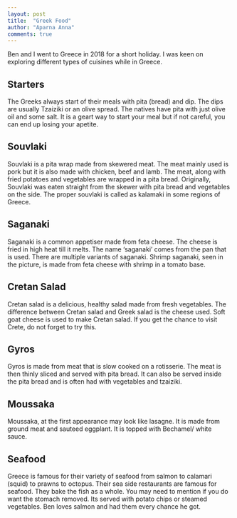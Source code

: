 ```yaml
---
layout: post
title:  "Greek Food"
author: "Aparna Anna"
comments: true
---
```

Ben and I went to Greece in 2018 for a short holiday. I was keen on exploring different types of cuisines while in Greece.

## Starters
The Greeks always start of their meals with pita (bread) and dip. The dips are usually Tzaiziki or an olive spread. The natives have pita with just olive oil and some salt. It is a geart way to start your meal but if not careful, you can end up losing your apetite. 


## Souvlaki
Souvlaki is a pita wrap made from skewered meat. 
The meat mainly used is pork but it is also made with chicken, beef and lamb. The meat, along with fried potatoes and vegetables are wrapped in a pita bread. 
Originally, Souvlaki was eaten straight from the skewer with pita bread and vegetables on the side. The proper souvlaki is called as kalamaki in some regions of Greece. 


## Saganaki
Saganaki is a common appetiser  made from feta cheese. The cheese is fried in high heat till it melts. The name ‘saganaki’ comes from the pan that is used. 
There are multiple variants of saganaki. Shrimp saganaki, seen in the picture, is made from feta cheese with shrimp in a tomato base. 


## Cretan Salad
Cretan salad is a delicious, healthy salad made from fresh vegetables. The difference between Cretan salad and Greek salad is the cheese used. Soft goat cheese is used to make Cretan salad. If you get the chance to visit Crete, do not forget to try this.


## Gyros
Gyros is made from meat that is slow cooked on a rotisserie. The meat is then thinly sliced and served with pita bread. It can also be served inside the pita bread and is often had with vegetables and tzaiziki.


## Moussaka
Moussaka, at the first appearance may look like lasagne. It is made from ground meat and sauteed eggplant. It is topped with Bechamel/ white sauce. 


## Seafood
Greece is famous for their variety of seafood from salmon to calamari (squid) to prawns to octopus. Their sea side restaurants are famous for seafood. They bake the fish as a whole. You may need to mention if you do want the stomach removed. Its served with potato chips or steamed vegetables. Ben loves salmon and had them every chance he got. 




